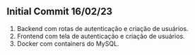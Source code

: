 ## Initial Commit 16/02/23
1. Backend com rotas de autenticação e criação de usuários.
2. Frontend com tela de autenticação e criação de usuários.
3. Docker com containers do MySQL.
